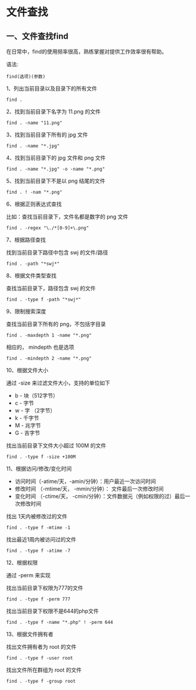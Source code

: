 # 文件查找

## 一、文件查找find

在日常中，find的使用频率很高，熟练掌握对提供工作效率很有帮助。

语法:

```
find(选项)(参数)
```

1、列出当前目录以及目录下的所有文件

```
find .
```

2、找到当前目录下名字为 11.png 的文件

```
find . -name "11.png"
```

3、找到当前目录下所有的  jpg 文件

```
find . -name "*.jpg"
```

4、找到当前目录下的  jpg 文件和 png 文件

```
find . -name "*.jpg" -o -name "*.png"
```

5、找到当前目录下不是以 png 结尾的文件

```
find . ! -nam "*.png"
```

6、根据正则表达式查找

比如：查找当前目录下，文件名都是数字的 png 文件

```
find . -regex "\./*[0-9]+\.png"
```

7、根据路径查找

找到当前目录下路径中包含 swj 的文件/路径

```
find . -path "*swj*"
```

8、根据文件类型查找

查找当前目录下，路径包含 swj 的文件

```
find . -type f -path "*swj*"
```

9、限制搜索深度

查找当前目录下所有的 png，不包括字目录

```
find . -maxdepth 1 -name "*.png"
```

相应的， mindepth 也是选项

```
find . -mindepth 2 -name "*.png"
```

10、根据文件大小

通过 -size 来过滤文件大小，支持的单位如下

* b - 块（512字节）
* c - 字节
* w - 字 （2字节）
* k - 千字节
* M - 兆字节
* G - 吉字节

找出当前目录下文件大小超过 100M 的文件

```
find . -type f -size +100M
```

11、根据访问/修改/变化时间

* 访问时间（-atime/天，-amin/分钟）：用户最近一次访问时间
* 修改时间 （-mtime/天， -mmin/分钟）： 文件最后一次修改时间
* 变化时间 （-ctime/天， -cmin/分钟）：文件数据元（例如权限的过）最后一次修改时间

找出 1天内被修改过的文件

```
find . -type f -mtime -1
```

找出最近1周内被访问过的文件

```
find . -type f -atime -7
```

12、根据权限

通过 -perm 来实现

找出当前目录下权限为777的文件

```
find . -type f -perm 777
```

找出当前目录下权限不是644的php文件

```
find . -type f -name "*.php" ! -perm 644
```

13、根据文件拥有者

找出文件拥有者为 root 的文件

```
find . -type f -user root
```

找出文件所在群组为 root 的文件

```
find . -type f -group root
```




